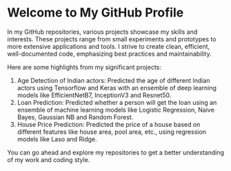 # Welcome to My GitHub Profile
In my GitHub repositories, various projects showcase my skills and interests. These projects range from small experiments and prototypes to more extensive applications and tools. I strive to create clean, efficient, well-documented code, emphasizing best practices and maintainability.

Here are some highlights from my significant projects:

1) Age Detection of Indian actors: Predicted the age of different Indian actors using Tensorflow and Keras with an ensemble of deep learning models like EfficientNetB7, InceptionV3 and Resnet50.
2) Loan Prediction: Predicted whether a person will get the loan using an ensemble of machine learning models like Logistic Regression, Naive Bayes, Gaussian NB and Random Forest.
3) House Price Prediction: Predicted the price of a house based on different features like house area, pool area, etc., using regression models like Laso and Ridge.

You can go ahead and explore my repositories to get a better understanding of my work and coding style.
